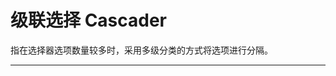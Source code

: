 # 级联选择 Cascader

指在选择器选项数量较多时，采用多级分类的方式将选项进行分隔。

---

<script setup>
import CascaderBasicUse from "./component/cascader-basic-use.md"
import CascaderClear from "./component/cascader-clear.md"
import CascaderDisabled from "./component/cascader-disabled.md"
import CascaderFormat from "./component/cascader-format.md"
import CascaderMultiple from "./component/cascader-multiple.md"
import CascaderLoading from "./component/cascader-loading.md"
import CascaderLoad from "./component/cascader-load.md"
import CascaderSearch from "./component/cascader-search.md"
import CascaderPathMode from "./component/cascader-path-mode.md"
import CascaderFallback from "./component/cascader-fallback.md"
import CascaderField from "./component/cascader-field.md"
import CascaderExpand from "./component/cascader-expand-menu.md"
import CascaderApi from "./component/cascader-api.md"
</script>

<cascader-basic-use />
<cascader-clear />
<cascader-disabled />
<cascader-format />
<cascader-multiple />
<cascader-loading />
<cascader-load />
<cascader-search />
<cascader-path-mode />
<cascader-fallback />
<cascader-field />
<cascader-expand />
<cascader-api />
